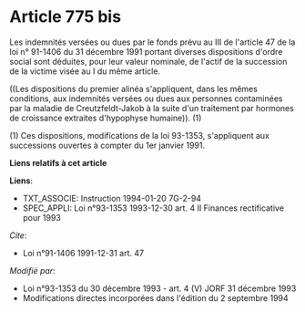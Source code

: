 # Article 775 bis

Les indemnités versées ou dues par le fonds prévu au III de l'article 47 de la loi n° 91-1406 du 31 décembre 1991 portant
diverses dispositions d'ordre social sont déduites, pour leur valeur nominale, de l'actif de la succession de la victime
visée au I du même article.

((Les dispositions du premier alinéa s'appliquent, dans les mêmes conditions, aux indemnités versées ou dues aux personnes
contaminées par la maladie de Creutzfeldt-Jakob à la suite d'un traitement par hormones de croissance extraites d'hypophyse
humaine)). (1)

(1) Ces dispositions, modifications de la loi 93-1353, s'appliquent aux successions ouvertes à compter du 1er janvier 1991.

**Liens relatifs à cet article**

**Liens**:

  - TXT_ASSOCIE: Instruction 1994-01-20 7G-2-94
  - SPEC_APPLI: Loi n°93-1353 1993-12-30 art. 4 II Finances rectificative pour 1993

_Cite_:

  - Loi n°91-1406 1991-12-31 art. 47

_Modifié par_:

  - Loi n°93-1353 du 30 décembre 1993 - art. 4 (V) JORF 31 décembre 1993
  - Modifications directes incorporées dans l'édition du 2 septembre 1994
